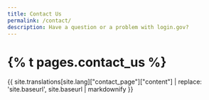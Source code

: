 ```yaml
---
title: Contact Us
permalink: /contact/
description: Have a question or a problem with login.gov?
---
```


<div class="bg-navy">
  <div class="container cntnr-wide px2 py3 sm-py4">
    <h1 class="m0 white">
      {% t pages.contact_us %}
    </h1>
  </div>
</div>

<div class="bg-white">
  <div class="container cntnr-wide px2 pt4 pb5">
    {{ site.translations[site.lang]["contact_page"]["content"] | replace: 'site.baseurl', site.baseurl | markdownify }}
  </div>
</div>
